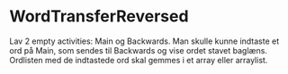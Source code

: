 # WordTransferReversed

Lav 2 empty activities: Main og Backwards. 
Man skulle kunne indtaste et ord på Main, som sendes til Backwards og vise ordet stavet baglæns. 
Ordlisten med de indtastede ord skal gemmes i et array eller arraylist. 
